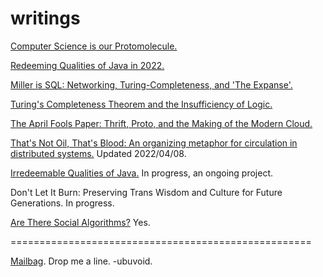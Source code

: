 # writings

[Computer Science is our Protomolecule.](./protomolecule/index.md)

[Redeeming Qualities of Java in 2022.](./java/redeeming_qualities_of_java_in_2022.md)

[Miller is SQL: Networking, Turing-Completeness, and 'The Expanse'.](./miller/miller_is_sql.md)

[Turing's Completeness Theorem and the Insufficiency of Logic.](./completeness/insufficiency_of_logic.md)

[The April Fools Paper: Thrift, Proto, and the Making of the Modern Cloud.](./april/thrift.md)

[That's Not Oil, That's Blood: An organizing metaphor for circulation in distributed systems.](./thats_not_oil/thats_not_oil.md) Updated 2022/04/08.

[Irredeemable Qualities of Java.](./java/irredeemable_qualities.md) In progress, an ongoing project.

Don't Let It Burn: Preserving Trans Wisdom and Culture for Future Generations. In progress.

[Are There Social Algorithms?](./social/are_there_social_algorithms.md) Yes.

====================================================

[Mailbag](https://github.com/ubuvoid/writings/issues). Drop me a line. -ubuvoid.
